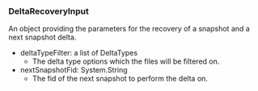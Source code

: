 ### DeltaRecoveryInput
An object providing the parameters for the recovery of a snapshot and a next snapshot delta.

- deltaTypeFilter: a list of DeltaTypes
  - The delta type options which the files will be filtered on.
- nextSnapshotFid: System.String
  - The fid of the next snapshot to perform the delta on.
